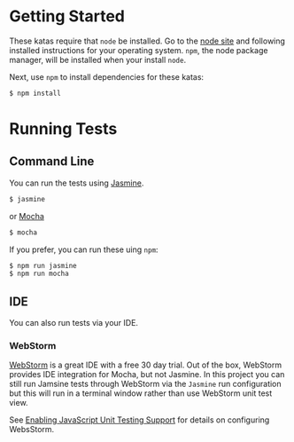 # Getting Started

These katas require that `node` be installed. Go to the [node site](https://nodejs.org/) and following installed instructions for your operating system.
`npm`, the node package manager, will be installed when your install `node`.

Next, use `npm` to install dependencies for these katas:

```sh
$ npm install
```

# Running Tests

## Command Line
You can run the tests using [Jasmine](http://jasmine.github.io/).

```sh
$ jasmine
```

or [Mocha](https://github.com/mochajs/mocha)

```sh
$ mocha
```

If you prefer, you can run these uing `npm`:

```sh
$ npm run jasmine
$ npm run mocha
```

## IDE
You can also run tests via your IDE.

### WebStorm
[WebStorm](https://www.jetbrains.com/webstorm/specials/webstorm/webstorm.htm) is a great IDE with a free 30 day trial.
Out of the box, WebStorm provides IDE integration for Mocha, but not Jasmine. In this project you can still run Jamsine
tests through WebStorm via the `Jasmine` run configuration but this will run in a terminal window rather than use WebStorm unit test view.

See [Enabling JavaScript Unit Testing Support](https://www.jetbrains.com/help/webstorm/2016.2/enabling-javascript-unit-testing-support.html) for details on configuring WebsStorm.